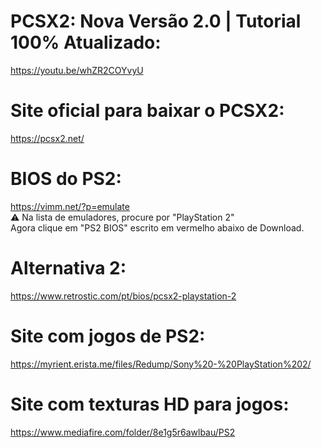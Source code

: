# PCSX2: Nova Versão 2.0 | Tutorial 100% Atualizado:
https://youtu.be/whZR2COYvyU

# Site oficial para baixar o PCSX2:
https://pcsx2.net/

# BIOS do PS2:
https://vimm.net/?p=emulate  
⚠️ Na lista de emuladores, procure por "PlayStation 2"  
Agora clique em "PS2 BIOS" escrito em vermelho abaixo de Download.  

# Alternativa 2:
https://www.retrostic.com/pt/bios/pcsx2-playstation-2

# Site com jogos de PS2:
https://myrient.erista.me/files/Redump/Sony%20-%20PlayStation%202/

# Site com texturas HD para jogos:
https://www.mediafire.com/folder/8e1g5r6awlbau/PS2
